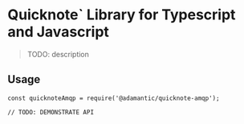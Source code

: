 # Quicknote` Library for Typescript and Javascript

> TODO: description

## Usage

```
const quicknoteAmqp = require('@adamantic/quicknote-amqp');

// TODO: DEMONSTRATE API
```
